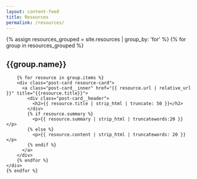 ```yaml
---
layout: content-feed
title: Resources
permalink: /resources/
---
```

<section class="blog blog--resource">
  <div class="container">
    {% assign resources_grouped = site.resources | group_by: 'for' %}
    {% for group in resources_grouped %}
      <h2 class="resource-header">{{group.name}}</h2>
      <div class="post-list resource-list">

        {% for resource in group.items %}
        <div class="post-card resource-card">
          <a class="post-card__inner" href="{{ resource.url | relative_url }}" title="{{resource.title}}">
            <div class="post-card__header">
              <h2>{{ resource.title | strip_html | truncate: 50 }}</h2>
            </div>
            {% if resource.summary %}
              <p>{{ resource.summary | strip_html | truncatewords:20 }}</p>
            {% else %}
              <p>{{ resource.content | strip_html | truncatewords: 20 }}</p>
            {% endif %}
          </a>
        </div>
        {% endfor %}
    </div>
    {% endfor %}
  </div>
</section>
